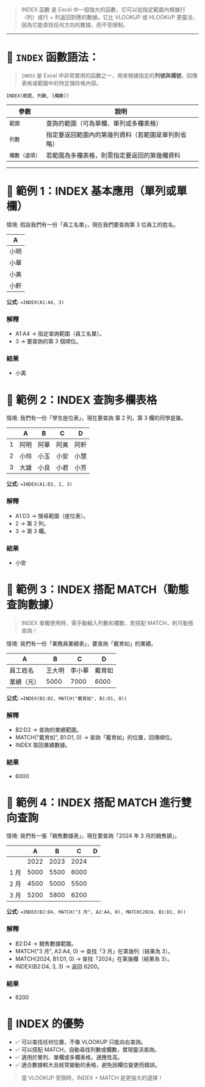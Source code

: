 > INDEX 函數 是 Excel 中一個強大的函數，它可以從指定範圍內根據行（列）或行 + 列返回對應的數據。它比 VLOOKUP 或 HLOOKUP 更靈活，因為它能查找任何方向的數據，而不受限制。

---

# 📌 `INDEX` 函數語法：
> `INDEX` 是 Excel 中非常實用的函數之一，用來根據指定的**列號與欄號**，回傳表格或範圍中的特定儲存格內容。

```excel
INDEX(範圍, 列數, [欄數])
```

| 參數           | 說明 |
|------------------|------|
| `範圍`          | 查詢的範圍（可為單欄、單列或多欄表格） |
| `列數`        | 指定要返回範圍內的第幾列資料（若範圍是單列則省略） |
| `欄數（選填）` | 若範圍為多欄表格，則需指定要返回的第幾欄資料 |

---

# 🔹 範例 1：INDEX 基本應用（單列或單欄）
情境: 假設我們有一份「員工名單」，現在我們要查詢第 3 位員工的姓名。

| A |
|----|
| 小明 |
| 小華 |
| 小美 |
| 小軒 |

**公式:** `=INDEX(A1:A4, 3)`

### 解釋
- A1:A4 → 指定查詢範圍（員工名單）。
- 3 → 要查詢的第 3 個順位。

### 結果
- 小美

# 🔹 範例 2：INDEX 查詢多欄表格
情境: 我們有一份「學生座位表」，現在要查詢 第 2 列，第 3 欄的同學是誰。

|| A | B | C | D |
|---|---|---|---|---|
| 1 | 阿明 | 阿華 | 阿美 | 阿軒 |
| 2 | 小玲 | 小玉 | 小安 | 小慧 |
| 3 | 大雄 | 小良 | 小君 | 小芳 |

**公式:** `=INDEX(A1:D3, 2, 3)`

### 解釋
- A1:D3 → 搜尋範圍（座位表）。
- 2 → 第 2 列。
- 3 → 第 3 欄。


### 結果
- 小安

# 🔹 範例 3：INDEX 搭配 MATCH（動態查詢數據）
> INDEX 單獨使用時，需手動輸入列數和欄數，若搭配 MATCH，則可動態查詢！

情境: 我們有一份「業務員業績表」，要查詢「戴育如」的業績。

| A | B | C | D |
|---|---|---|---|
| 員工姓名 | 王大明 | 李小華 | 戴育如 |
| 業績（元）| 5000 | 7000 | 6000 |

**公式:** `=INDEX(B2:D2, MATCH("戴育如", B1:D1, 0))`

### 解釋
- B2:D2 → 查詢的業績範圍。
- MATCH("戴育如", B1:D1, 0) → 查詢「戴育如」的位置，回傳順位。
- INDEX 取回業績數據。

### 結果
- 6000

# 🔹 範例 4：INDEX 搭配 MATCH 進行雙向查詢

情境: 我們有一張「銷售數據表」，現在要查詢「2024 年 3 月的銷售額」。

|| A | B | C | D |
|---|---|---|---|---|
| | 2022 | 2023 | 2024 |
| 1 月 | 5000  | 5500 | 6000 |
| 2 月 | 4500 | 5000 | 5500 |
| 3 月 | 5200 | 5800 | 6200 |

**公式:** `=INDEX(B2:D4, MATCH("3 月", A2:A4, 0), MATCH(2024, B1:D1, 0))`

### 解釋
- B2:D4 → 銷售數據範圍。
- MATCH("3 月", A2:A4, 0) → 查找「3 月」在第幾列（結果為 3）。
- MATCH(2024, B1:D1, 0) → 查找「2024」在第幾欄（結果為 3）。
- INDEX(B2:D4, 3, 3) → 返回 6200。

### 結果
- 6200 

# 📌 INDEX 的優勢
- ✅ 可以查找任何位置，不像 VLOOKUP 只能向右查詢。
- ✅ 可以搭配 MATCH，自動尋找列數或欄數，實現靈活查詢。
- ✅ 適用於單列、單欄或多欄表格，適應性高。
- ✅ 適合數據較大且經常變動的表格，避免因欄位變更而錯誤。

> 當 VLOOKUP 受限時，INDEX + MATCH 是更強大的選擇！